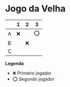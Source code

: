 # Jogo da Velha

|   | 1 | 2 | 3 |
|---|---|---|---|
| A |  ❌ |   | ⭕  |
| B |   | ❌  |   |
| C |   |   |   |

**Legenda**

- ❌ Primeiro jogador 
- ⭕ Segundo jogador